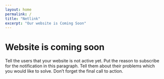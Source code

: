 ```yaml
---
layout: home
permalink: /
title: "Netlink"
excerpt: "Our website is Coming Soon"
---
```

# Website is coming soon
Tell the users that your website is not active yet. Put the reason to subscribe for the notification in this paragraph. Tell them about their problems which you would like to solve. Don’t forget the final call to action.
